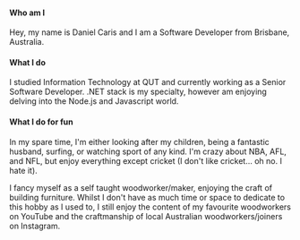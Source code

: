 #### Who am I

Hey, my name is Daniel Caris and I am a Software Developer from Brisbane, Australia.

#### What I do

I studied Information Technology at QUT and currently working as a Senior Software Developer. .NET stack is my specialty, however am enjoying delving into the Node.js and Javascript world.

#### What I do for fun

In my spare time, I'm either looking after my children, being a fantastic husband,  surfing, or watching sport of any kind. I'm crazy about NBA, AFL, and NFL, but enjoy everything except cricket (I don't like cricket... oh no. I hate it).

I fancy myself as a self taught woodworker/maker, enjoying the craft of building furniture. Whilst I don't have as much time or space to dedicate to this hobby as I used to, I still enjoy the content of my favourite woodworkers on YouTube and the craftmanship of local Australian woodworkers/joiners on Instagram.
